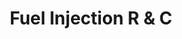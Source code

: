 ---
title: "Fuel Injection R & C"
url: /trujillo/fuel-injection-r-y-c/
shop: piezas de automóviles
---
